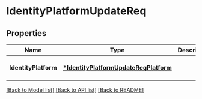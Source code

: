 # IdentityPlatformUpdateReq

## Properties
Name | Type | Description | Notes
------------ | ------------- | ------------- | -------------
**IdentityPlatform** | [***IdentityPlatformUpdateReqPlatform**](IdentityPlatformUpdateReq_Platform.md) |  | [optional] [default to null]

[[Back to Model list]](../README.md#documentation-for-models) [[Back to API list]](../README.md#documentation-for-api-endpoints) [[Back to README]](../README.md)


